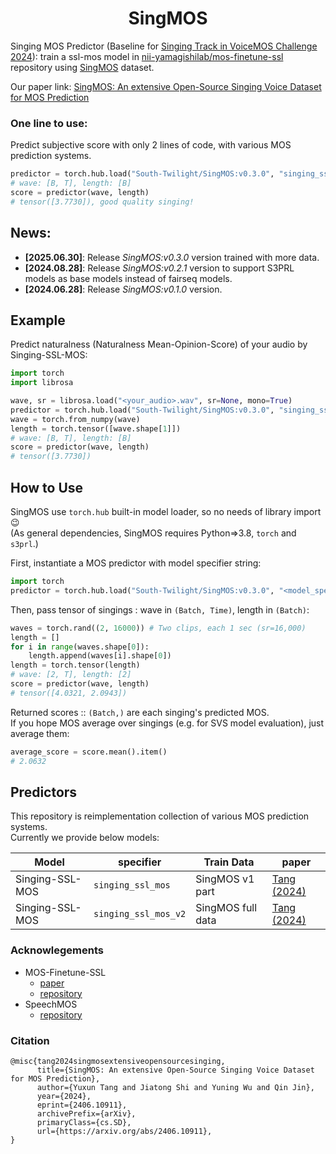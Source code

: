 <div align="center">

# SingMOS

</div>

Singing MOS Predictor (Baseline for [Singing Track in VoiceMOS Challenge 2024](https://sites.google.com/view/voicemos-challenge/past-challenges/voicemos-challenge-2024)): train a ssl-mos model in [nii-yamagishilab/mos-finetune-ssl](https://github.com/nii-yamagishilab/mos-finetune-ssl) repository using [SingMOS](https://huggingface.co/datasets/TangRain/SingMOS) dataset.

Our paper link: [SingMOS: An extensive Open-Source Singing Voice Dataset for MOS Prediction](https://arxiv.org/abs/2406.10911)

### One line to use:
Predict subjective score with only 2 lines of code, with various MOS prediction systems.

```python
predictor = torch.hub.load("South-Twilight/SingMOS:v0.3.0", "singing_ssl_mos_v2", trust_repo=True)
# wave: [B, T], length: [B]
score = predictor(wave, length)
# tensor([3.7730]), good quality singing!
```

## News:

- **[2025.06.30]**: Release *SingMOS:v0.3.0* version trained with more data.
- **[2024.08.28]**: Release *SingMOS:v0.2.1* version to support S3PRL models as base models instead of fairseq models.
- **[2024.06.28]**: Release *SingMOS:v0.1.0* version.


## Example
Predict naturalness (Naturalness Mean-Opinion-Score) of your audio by Singing-SSL-MOS:  

```python
import torch
import librosa

wave, sr = librosa.load("<your_audio>.wav", sr=None, mono=True)
predictor = torch.hub.load("South-Twilight/SingMOS:v0.3.0", "singing_ssl_mos_v2", trust_repo=True)
wave = torch.from_numpy(wave)
length = torch.tensor([wave.shape[1]])
# wave: [B, T], length: [B]
score = predictor(wave, length)
# tensor([3.7730])
```

## How to Use
SingMOS use `torch.hub` built-in model loader, so no needs of library import😉  
(As general dependencies, SingMOS requires Python=>3.8, `torch` and `s3prl`.)  

First, instantiate a MOS predictor with model specifier string:
```python
import torch
predictor = torch.hub.load("South-Twilight/SingMOS:v0.3.0", "<model_specifier>", trust_repo=True)
```

Then, pass tensor of singings : wave in `(Batch, Time)`, length in `(Batch)`:
```python
waves = torch.rand((2, 16000)) # Two clips, each 1 sec (sr=16,000)
length = []
for i in range(waves.shape[0]):
    length.append(waves[i].shape[0])
length = torch.tensor(length)
# wave: [2, T], length: [2]
score = predictor(wave, length)
# tensor([4.0321, 2.0943])
```

Returned scores :: `(Batch,)` are each singing's predicted MOS.  
If you hope MOS average over singings (e.g. for SVS model evaluation), just average them:
```python
average_score = score.mean().item()
# 2.0632
```

## Predictors
This repository is reimplementation collection of various MOS prediction systems.  
Currently we provide below models:  

| Model        | specifier        | Train Data        | paper                         |
|--------------|------------------|----------------|-------------------------------|
| Singing-SSL-MOS | `singing_ssl_mos` | SingMOS v1 part | [Tang (2024)](https://arxiv.org/abs/2406.10911) |
| Singing-SSL-MOS | `singing_ssl_mos_v2` | SingMOS full data| [Tang (2024)](https://arxiv.org/abs/2406.10911) |

### Acknowlegements <!-- omit in toc -->
- MOS-Finetune-SSL
  - [paper][paper_sslmos21]
  - [repository](https://github.com/nii-yamagishilab/mos-finetune-ssl)
- SpeechMOS
  - [repository](https://github.com/tarepan/SpeechMOS)

[paper_sslmos21]: https://arxiv.org/abs/2110.02635

### Citation
```
@misc{tang2024singmosextensiveopensourcesinging,
      title={SingMOS: An extensive Open-Source Singing Voice Dataset for MOS Prediction}, 
      author={Yuxun Tang and Jiatong Shi and Yuning Wu and Qin Jin},
      year={2024},
      eprint={2406.10911},
      archivePrefix={arXiv},
      primaryClass={cs.SD},
      url={https://arxiv.org/abs/2406.10911}, 
}
```

